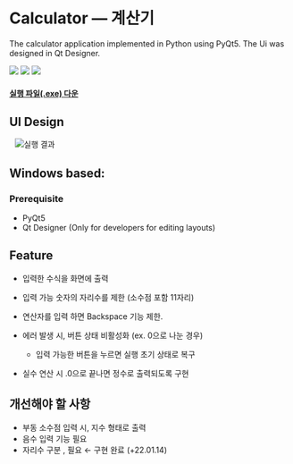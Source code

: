 #  Calculator — 계산기

The calculator application implemented in Python using PyQt5. The Ui was designed in Qt Designer.

<a href="https://www.python.org">
<img src="https://img.shields.io/badge/Python3+-3776AB?style=flat&logo=PYTHON&logoColor=white&link=https://www.python.org/"></a>
<a href="https://www.anaconda.com">
<img src="https://img.shields.io/badge/Anaconda-44A833?style=flat&logo=Anaconda&logoColor=white&link=https://www.anaconda.com/"></a>
<a href="https://qt-brandbook.webflow.io">
<img src="https://img.shields.io/badge/Qt-41CD52?style=flat&logo=Qt&logoColor=white&link=https://qt-brandbook.webflow.io/"></a>

#### [실행 파일(.exe) 다운](https://drive.google.com/drive/folders/1vZghImyiCG-NkEmZGmCOKZh0WyjPHCXP?usp=sharing)


## UI Design
<img src="https://user-images.githubusercontent.com/69224744/150070708-9cdbc6f3-01f8-434d-9696-82ae390e707c.gif" title="실행 결과" hspace="10"/>


## Windows based:
### Prerequisite
- PyQt5
- Qt Designer (Only for developers for editing layouts)

## Feature
- 입력한 수식을 화면에 출력
- 입력 가능 숫자의 자리수를 제한 (소수점 포함 11자리)
- 연산자를 입력 하면 Backspace 기능 제한.
- 에러 발생 시, 버튼 상태 비활성화 (ex. 0으로 나눈 경우)
  - 입력 가능한 버튼을 누르면 실행 초기 상태로 복구

- 실수 연산 시 .0으로 끝나면 정수로 출력되도록 구현



## 개선해야 할 사항
- 부동 소수점 입력 시, 지수 형태로 출력
- 음수 입력 기능 필요
- 자리수 구분 , 필요 ← 구현 완료 (+22.01.14)



